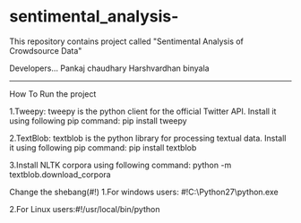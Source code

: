 # sentimental_analysis-


This repository contains project called "Sentimental Analysis of Crowdsource Data"


Developers...
Pankaj chaudhary 
Harshvardhan binyala

--------------------------------------------------------------------------------------------------------------------------------------- 
How To Run the project

   1.Tweepy: tweepy is the python client for the official Twitter API.
     Install it using following pip command:
     pip install tweepy

   2.TextBlob: textblob is the python library for processing textual data.
     Install it using following pip command:
     pip install textblob

   3.Install NLTK corpora using following command:
     python -m textblob.download_corpora

Change the shebang(#!)
  1.For windows users: #!C:\Python27\python.exe  

  2.For Linux users:#!/usr/local/bin/python
